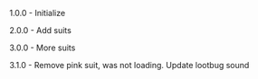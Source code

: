 1.0.0 - Initialize

2.0.0 - Add suits

3.0.0 - More suits

3.1.0 - Remove pink suit, was not loading. Update lootbug sound
